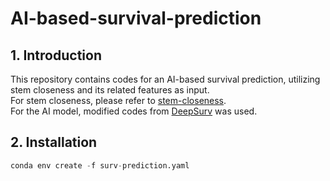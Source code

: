 # AI-based-survival-prediction

## 1. Introduction    
This repository contains codes for an AI-based survival prediction, utilizing stem closeness and its related features as input.         
For stem closeness, please refer to [stem-closeness](https://github.com/jwyang21/stem-closeness).     
For the AI model, modified codes from [DeepSurv](https://github.com/jaredleekatzman/DeepSurv) was used.     

## 2. Installation
```python
conda env create -f surv-prediction.yaml
```
